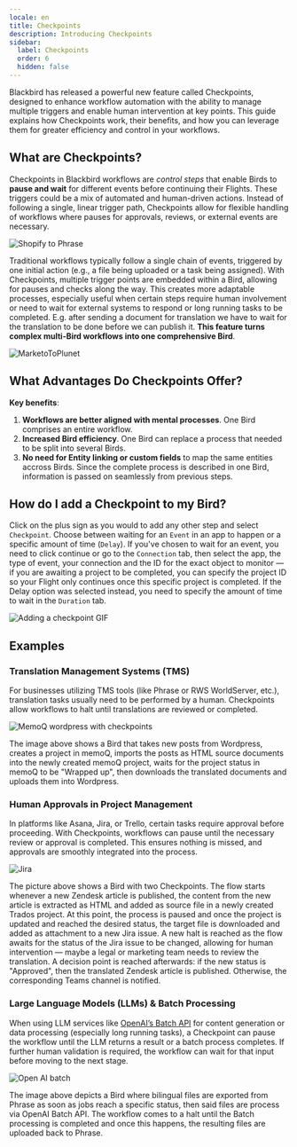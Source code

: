 ```yaml
---
locale: en
title: Checkpoints
description: Introducing Checkpoints
sidebar:
  label: Checkpoints
  order: 6
  hidden: false
---
```


Blackbird has released a powerful new feature called Checkpoints, designed to enhance workflow automation with the ability to manage multiple triggers and enable human intervention at key points. This guide explains how Checkpoints work, their benefits, and how you can leverage them for greater efficiency and control in your workflows.

## What are Checkpoints?

Checkpoints in Blackbird workflows are _control steps_ that enable Birds to **pause and wait** for different events before continuing their Flights. These triggers could be a mix of automated and human-driven actions. Instead of following a single, linear trigger path, Checkpoints allow for flexible handling of workflows where pauses for approvals, reviews, or external events are necessary.

![Shopify to Phrase](~/assets/guides/checkpoints/ShopifyToPhrase.png)

Traditional workflows typically follow a single chain of events, triggered by one initial action (e.g., a file being uploaded or a task being assigned). With Checkpoints, multiple trigger points are embedded within a Bird, allowing for pauses and checks along the way. This creates more adaptable processes, especially useful when certain steps require human involvement or need to wait for external systems to respond or long running tasks to be completed. E.g. after sending a document for translation we have to wait for the translation to be done before we can publish it. **This feature turns complex multi-Bird workflows into one comprehensive Bird**.

![MarketoToPlunet](~/assets/guides/checkpoints/MarketoToPlunet.png)

## What Advantages Do Checkpoints Offer?

**Key benefits**:

1. **Workflows are better aligned with mental processes**. One Bird comprises an entire workflow.
2. **Increased Bird efficiency**. One Bird can replace a process that needed to be split into several Birds.
3. **No need for Entity linking or custom fields** to map the same entities accross Birds. Since the complete process is described in one Bird, information is passed on seamlessly from previous steps.

## How do I add a Checkpoint to my Bird?

Click on the plus sign as you would to add any other step and select `Checkpoint`. Choose between waiting for an `Event` in an app to happen or a specific amount of time (`Delay`). If you've chosen to wait for an event, you need to click continue or go to the `Connection` tab, then select the app, the type of event, your connection and the ID for the exact object to monitor — if you are awaiting a project to be completed, you can specify the project ID so your Flight only continues once this specific project is completed. If the Delay option was selected instead, you need to specify the amount of time to wait in the `Duration` tab.

![Adding a checkpoint GIF](~/assets/guides/checkpoints/AddingCheckpoint.gif)

## Examples

### Translation Management Systems (TMS)
For businesses utilizing TMS tools (like Phrase or RWS WorldServer, etc.), translation tasks usually need to be performed by a human. Checkpoints allow workflows to halt until translations are reviewed or completed.

![MemoQ wordpress with checkpoints](~/assets/guides/checkpoints/wordpress_memoq.png)

The image above shows a Bird that takes new posts from Wordpress, creates a project in memoQ, imports the posts as HTML source documents into the newly created memoQ project, waits for the project status in memoQ to be "Wrapped up", then downloads the translated documents and uploads them into Wordpress.

### Human Approvals in Project Management
In platforms like Asana, Jira, or Trello, certain tasks require approval before proceeding. With Checkpoints, workflows can pause until the necessary review or approval is completed. This ensures nothing is missed, and approvals are smoothly integrated into the process.

![Jira](~/assets/guides/checkpoints/Jira.png)

The picture above shows a Bird with two Checkpoints. The flow starts whenever a new Zendesk article is published, the content from the new article is extracted as HTML and added as source file in a newly created Trados project. At this point, the process is paused and once the project is updated and reached the desired status, the target file is downloaded and added as attachment to a new Jira issue. A new halt is reached as the flow awaits for the status of the Jira issue to be changed, allowing for human intervention — maybe a legal or marketing team needs to review the translation. A decision point is reached afterwards: if the new status is "Approved", then the translated Zendesk article is published. Otherwise, the corresponding Teams channel is notified. 

### Large Language Models (LLMs) & Batch Processing
When using LLM services like [OpenAI’s Batch API](../../apps/openai/#batch-processing) for content generation or data processing (especially long running tasks), a Checkpoint can pause the workflow until the LLM returns a result or a batch process completes. If further human validation is required, the workflow can wait for that input before moving to the next stage.

![Open AI batch](~/assets/guides/checkpoints/OpenAICheckpoint.png)

The image above depicts a Bird where bilingual files are exported from Phrase as soon as jobs reach a specific status, then said files are process via OpenAI Batch API. The workflow comes to a halt until the Batch processing is completed and once this happens, the resulting files are uploaded back to Phrase. 
